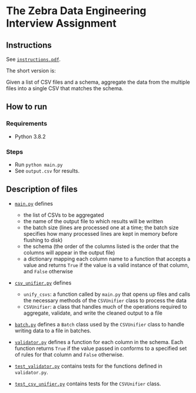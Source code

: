 # The Zebra Data Engineering Interview Assignment

## Instructions

See [`instructions.pdf`](https://github.com/nantrinh/csv_unifier/blob/master/Instructions.pdf).

The short version is:

Given a list of CSV files and a schema, aggregate the data from the multiple files into a single CSV that matches the schema.

## How to run

### Requirements

- Python 3.8.2

### Steps

- Run `python main.py`
- See `output.csv` for results.

## Description of files

- [`main.py`](https://github.com/nantrinh/csv_unifier/blob/master/main.py) defines

  - the list of CSVs to be aggregated
  - the name of the output file to which results will be written
  - the batch size (lines are processed one at a time; the batch size specifies how many processed lines are kept in memory before flushing to disk)
  - the schema (the order of the columns listed is the order that the columns will appear in the output file)
  - a dictionary mapping each column name to a function that accepts a value and returns `True` if the value is a valid instance of that column, and `False` otherwise

- [`csv_unifier.py`](https://github.com/nantrinh/csv_unifier/blob/master/csv_unifier.py) defines
  - `unify_csvs`: a function called by `main.py` that opens up files and calls the necessary methods of the `CSVUnifier` class to process the data
  - `CSVUnifier`: a class that handles much of the operations required to aggregate, validate, and write the cleaned output to a file
- [`batch.py`](https://github.com/nantrinh/csv_unifier/blob/master/batch.py) defines a `Batch` class used by the `CSVUnifier` class to handle writing data to a file in batches.
- [`validator.py`](https://github.com/nantrinh/csv_unifier/blob/master/validator.py) defines a function for each column in the schema. Each function returns `True` if the value passed in conforms to a specified set of rules for that column and `False` otherwise.
- [`test_validator.py`](https://github.com/nantrinh/csv_unifier/blob/master/test_validator.py) contains tests for the functions defined in `validator.py`.
- [`test_csv_unifier.py`](https://github.com/nantrinh/csv_unifier/blob/master/test_validator.py) contains tests for the `CSVUnifier` class.
